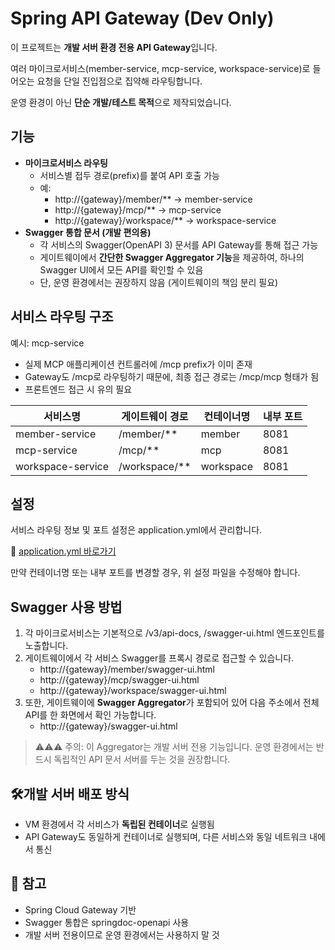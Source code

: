 # Spring API Gateway (Dev Only)

이 프로젝트는 **개발 서버 환경 전용 API Gateway**입니다.

여러 마이크로서비스(member-service, mcp-service, workspace-service)로 들어오는 요청을 단일 진입점으로 집약해 라우팅합니다.

운영 환경이 아닌 **단순 개발/테스트 목적**으로 제작되었습니다.



## 기능

- **마이크로서비스 라우팅**
    - 서비스별 접두 경로(prefix)를 붙여 API 호출 가능
    - 예:
        - http://{gateway}/member/** → member-service
        - http://{gateway}/mcp/** → mcp-service
        - http://{gateway}/workspace/** → workspace-service
- **Swagger 통합 문서 (개발 편의용)**
    - 각 서비스의 Swagger(OpenAPI 3) 문서를 API Gateway를 통해 접근 가능
    - 게이트웨이에서 **간단한 Swagger Aggregator 기능**을 제공하여, 하나의 Swagger UI에서 모든 API를 확인할 수 있음
    - 단, 운영 환경에서는 권장하지 않음 (게이트웨이의 책임 분리 필요)



## 서비스 라우팅 구조

예시: mcp-service

- 실제 MCP 애플리케이션 컨트롤러에 /mcp prefix가 이미 존재
- Gateway도 /mcp로 라우팅하기 때문에, 최종 접근 경로는 /mcp/mcp 형태가 됨
- 프론트엔드 접근 시 유의 필요

| 서비스명 | 게이트웨이 경로 | 컨테이너명 | 내부 포트 |
| --- | --- | --- | --- |
| member-service | /member/** | member | 8081 |
| mcp-service | /mcp/** | mcp | 8081 |
| workspace-service | /workspace/** | workspace | 8081 |



## 설정

서비스 라우팅 정보 및 포트 설정은 application.yml에서 관리합니다.

🔗 [application.yml 바로가기](https://github.com/8LOWUP/spring-api-gateway-devonly/blob/main/src/main/resources/application.yml)

만약 컨테이너명 또는 내부 포트를 변경할 경우, 위 설정 파일을 수정해야 합니다.



## Swagger 사용 방법

1. 각 마이크로서비스는 기본적으로 /v3/api-docs, /swagger-ui.html 엔드포인트를 노출합니다.
2. 게이트웨이에서 각 서비스 Swagger를 프록시 경로로 접근할 수 있습니다.
    - http://{gateway}/member/swagger-ui.html
    - http://{gateway}/mcp/swagger-ui.html
    - http://{gateway}/workspace/swagger-ui.html
3. 또한, 게이트웨이에 **Swagger Aggregator**가 포함되어 있어 다음 주소에서 전체 API를 한 화면에서 확인 가능합니다.
    - http://{gateway}/swagger-ui.html

> ⚠️⚠️⚠️ 주의: 이 Aggregator는 개발 서버 전용 기능입니다. 운영 환경에서는 반드시 독립적인 API 문서 서버를 두는 것을 권장합니다.


## 🛠개발 서버 배포 방식

- VM 환경에서 각 서비스가 **독립된 컨테이너**로 실행됨
- API Gateway도 동일하게 컨테이너로 실행되며, 다른 서비스와 동일 네트워크 내에서 통신



## 📌 참고

- Spring Cloud Gateway 기반
- Swagger 통합은 springdoc-openapi 사용
- 개발 서버 전용이므로 운영 환경에서는 사용하지 말 것
